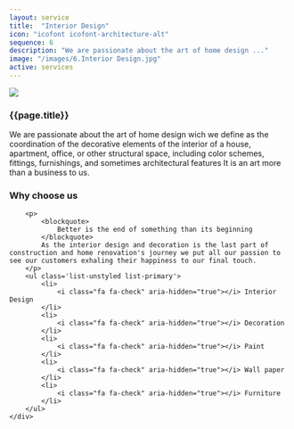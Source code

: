 ```yaml
---
layout: service
title:  "Interior Design"
icon: "icofont icofont-architecture-alt"
sequence: 6
description: "We are passionate about the art of home design ..."
image: "/images/6.Interior Design.jpg"
active: services
---
```


<div class='col-xs-12'>    
    <img class='img-responsive service-image img-border' src='{{ page.image }}' />
</div>

<div class='col-lg-6 col-md-6 col-sm-12 col-xs-12'>
    <div class='form-group'>
        <h3 class='sub-title'>
            {{page.title}}
        </h3>
        <p>            
			We are passionate about the art of home design wich we define as the coordination of the decorative elements of the interior of a house, apartment, office, or other structural space, including color schemes, fittings, furnishings, and sometimes architectural features It is an art more than a business to us.
        </p>
    </div>
</div>

<div class='col-lg-6 col-md-6 col-sm-12 col-xs-12 service-content'>    
    <div class='form-group'>
        <h3 class='sub-title'>
            Why choose us
        </h3>
        
        <p>
            <blockquote>
                Better is the end of something than its beginning
            </blockquote>        
            As the interior design and decoration is the last part of construction and home renovation's journey we put all our passion to see our customers exhaling their happiness to our final touch.            
        </p>
		<ul class='list-unstyled list-primary'>
            <li>
                <i class="fa fa-check" aria-hidden="true"></i> Interior Design
            </li>
            <li>
                <i class="fa fa-check" aria-hidden="true"></i> Decoration
            </li>
            <li>
                <i class="fa fa-check" aria-hidden="true"></i> Paint
            </li>
            <li>
                <i class="fa fa-check" aria-hidden="true"></i> Wall paper
            </li>
            <li>
                <i class="fa fa-check" aria-hidden="true"></i> Furniture
            </li>                      
		</ul>
    </div>
</div>

<div class='clearfix'></div>